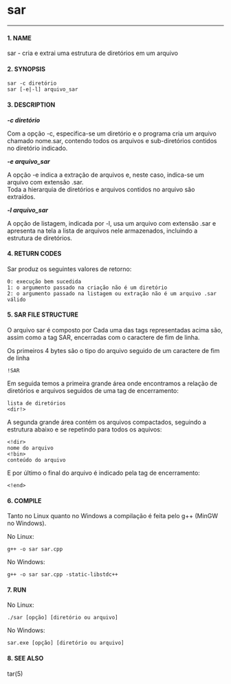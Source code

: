 # **sar**
----

#### **1. NAME**  

sar - cria e extrai uma estrutura de diretórios em um arquivo  

#### **2. SYNOPSIS**

    sar -c diretório  
    sar [-e|-l] arquivo_sar  

#### **3. DESCRIPTION**  

**_-c diretório_**  

Com a opção -c, especifica-se um diretório e o programa cria um arquivo chamado nome.sar, contendo todos os arquivos e sub-diretórios contidos no diretório indicado.  

**_-e arquivo_sar_**  

A opção -e indica a extração de arquivos e, neste caso, indica-se um arquivo com extensão .sar.  
Toda a hierarquia de diretórios e arquivos contidos no arquivo são extraídos.  

**_-l arquivo_sar_**  

A opção de listagem, indicada por -l, usa um arquivo com extensão .sar e apresenta na tela a lista de arquivos nele armazenados, incluindo a estrutura de diretórios.  

#### **4. RETURN CODES**  
    
Sar produz os seguintes valores de retorno:  

    0: execução bem sucedida  
    1: o argumento passado na criação não é um diretório  
    2: o argumento passado na listagem ou extração não é um arquivo .sar válido  


#### **5. SAR FILE STRUCTURE**  

O arquivo sar é composto por 
Cada uma das tags representadas acima são, assim como a tag SAR, encerradas com o caractere de fim de linha.  

Os primeiros 4 bytes são o tipo do arquivo seguido de um caractere de fim de linha  

    !SAR

Em seguida temos a primeira grande área onde encontramos a relação de diretórios e arquivos seguidos de uma tag de encerramento:

    lista de diretórios
    <dir!>  

A segunda grande área contém os arquivos compactados, seguindo a estrutura abaixo e se repetindo para todos os aquivos:  

    <!dir>  
    nome do arquivo  
    <!bin>  
    conteúdo do arquivo  

E por último o final do arquivo é indicado pela tag de encerramento:  

    <!end>  

#### **6. COMPILE**  

Tanto no Linux quanto no Windows a compilação é feita pelo g++ (MinGW no Windows).  

No Linux:  

    g++ -o sar sar.cpp  

No Windows:  

    g++ -o sar sar.cpp -static-libstdc++  

#### **7. RUN**  

No Linux:  

    ./sar [opção] [diretório ou arquivo]  

No Windows:  

    sar.exe [opção] [diretório ou arquivo]  

#### **8. SEE ALSO**  
tar(5)  


